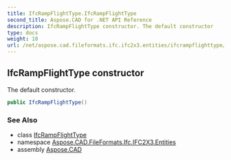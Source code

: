 ```yaml
---
title: IfcRampFlightType.IfcRampFlightType
second_title: Aspose.CAD for .NET API Reference
description: IfcRampFlightType constructor. The default constructor
type: docs
weight: 10
url: /net/aspose.cad.fileformats.ifc.ifc2x3.entities/ifcrampflighttype/ifcrampflighttype/
---
```

## IfcRampFlightType constructor

The default constructor.

```csharp
public IfcRampFlightType()
```

### See Also

* class [IfcRampFlightType](../)
* namespace [Aspose.CAD.FileFormats.Ifc.IFC2X3.Entities](../../ifcrampflighttype/)
* assembly [Aspose.CAD](../../../)


